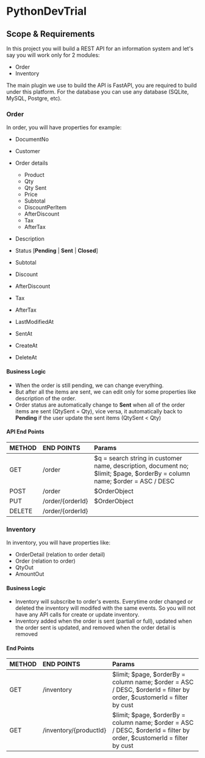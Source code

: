 # PythonDevTrial

## Scope & Requirements

In this project you will build a REST API for an information system and let's say you will work only for 2 modules:

- Order
- Inventory

The main plugin we use to build the API is FastAPI, you are required to build under this platform. For the database you can use any database (SQLite, MySQL, Postgre, etc).

### Order

In order, you will have properties for example:

- DocumentNo
- Customer
- Order details

  - Product
  - Qty
  - Qty Sent
  - Price
  - Subtotal
  - DiscountPerItem
  - AfterDiscount
  - Tax
  - AfterTax

- Description
- Status [**Pending** | **Sent** | **Closed**]
- Subtotal
- Discount
- AfterDiscount
- Tax
- AfterTax
- LastModifiedAt
- SentAt
- CreateAt
- DeleteAt

#### Business Logic

- When the order is still pending, we can change everything.
- But after all the items are sent, we can edit only for some properties like description of the order.
- Order status are automatically change to **Sent** when all of the order items are sent (QtySent = Qty), vice versa, it automatically back to **Pending** if the user update the sent items (QtySent < Qty)

#### API End Points

| METHOD | END POINTS       | Params                                                                                                                    |
| :----- | :--------------- | :------------------------------------------------------------------------------------------------------------------------ |
| GET    | /order           | $q = search string in customer name, description, document no; $limit; $page, $orderBy = column name; $order = ASC / DESC |
| POST   | /order           | $OrderObject                                                                                                              |
| PUT    | /order/{orderId} | $OrderObject                                                                                                              |
| DELETE | /order/{orderId} |                                                                                                                           |

### Inventory

In inventory, you will have properties like:

- OrderDetail (relation to order detail)
- Order (relation to order)
- QtyOut
- AmountOut

#### Business Logic

- Inventory will subscribe to order's events. Everytime order changed or deleted the inventory will modifed with the same events. So you will not have any API calls for create or update inventory.
- Inventory added when the order is sent (partiall or full), updated when the order sent is updated, and removed when the order detail is removed

#### End Points

| METHOD | END POINTS             | Params                                                                                                               |
| :----- | :--------------------- | :------------------------------------------------------------------------------------------------------------------- |
| GET    | /inventory             | $limit; $page, $orderBy = column name; $order = ASC / DESC, $orderId = filter by order, $customerId = filter by cust |
| GET    | /inventory/{productId} | $limit; $page, $orderBy = column name; $order = ASC / DESC, $orderId = filter by order, $customerId = filter by cust |
